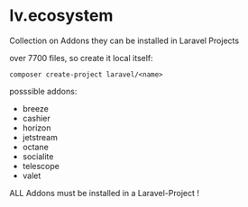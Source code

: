 # lv.ecosystem
Collection on Addons they can be installed in Laravel Projects

over 7700 files, so create it local itself:

````
composer create-project laravel/<name>
````

posssible addons:
* breeze
* cashier
* horizon
* jetstream
* octane
* socialite
* telescope
* valet




ALL Addons must be installed in a Laravel-Project !